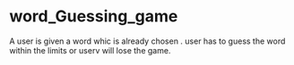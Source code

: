 # word_Guessing_game
A  user is given a word whic is already chosen . user has to guess the word within the limits or userv will lose the game.
